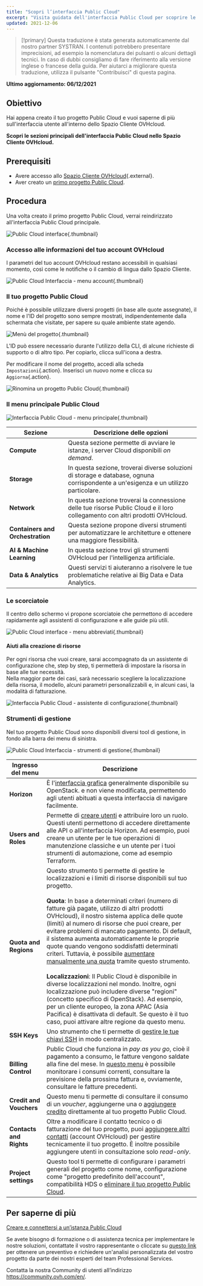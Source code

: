 ```yaml
---
title: "Scopri l’interfaccia Public Cloud"
excerpt: "Visita guidata dell'interfaccia Public Cloud per scoprire le diverse sezioni"
updated: 2021-12-06
---
```


> [!primary]
> Questa traduzione è stata generata automaticamente dal nostro partner SYSTRAN. I contenuti potrebbero presentare imprecisioni, ad esempio la nomenclatura dei pulsanti o alcuni dettagli tecnici. In caso di dubbi consigliamo di fare riferimento alla versione inglese o francese della guida. Per aiutarci a migliorare questa traduzione, utilizza il pulsante "Contribuisci" di questa pagina.
>

**Ultimo aggiornamento: 06/12/2021**

## Obiettivo

Hai appena creato il tuo progetto Public Cloud e vuoi saperne di più sull'interfaccia utente all'interno dello Spazio Cliente OVHcloud.

**Scopri le sezioni principali dell'interfaccia Public Cloud nello Spazio Cliente OVHcloud.**

## Prerequisiti

- Avere accesso allo [Spazio Cliente OVHcloud](https://www.ovh.com/auth/?action=gotomanager&from=https://www.ovh.it/&ovhSubsidiary=it){.external}.
- Aver creato un [primo progetto Public Cloud](/pages/platform/public-cloud/create_a_public_cloud_project).

## Procedura

Una volta creato il primo progetto Public Cloud, verrai reindirizzato all'interfaccia Public Cloud principale.

![Public Cloud interface](images/main-interface.png){.thumbnail}

### Accesso alle informazioni del tuo account OVHcloud

I parametri del tuo account OVHcloud restano accessibili in qualsiasi momento, così come le notifiche o il cambio di lingua dallo Spazio Cliente.

![Public Cloud Interfaccia - menu account](images/account.png){.thumbnail}

### Il tuo progetto Public Cloud

Poiché è possibile utilizzare diversi progetti (in base alle quote assegnate), il nome e l'ID del progetto sono sempre mostrati, indipendentemente dalla schermata che visitate, per sapere su quale ambiente state agendo.

![Menù del progetto](images/project-menu.png){.thumbnail}

L'ID può essere necessario durante l'utilizzo della CLI, di alcune richieste di supporto o di altro tipo. Per copiarlo, clicca sull'icona a destra.

Per modificare il nome del progetto, accedi alla scheda `Impostazioni`{.action}. Inserisci un nuovo nome e clicca su `Aggiorna`{.action}.

![Rinomina un progetto Public Cloud](images/rename-project.png){.thumbnail}

### Il menu principale Public Cloud

![Interfaccia Public Cloud - menu principale](images/main-menu.png){.thumbnail}

|Sezione|Descrizione delle opzioni|
|---|---|
|**Compute**|Questa sezione permette di avviare le istanze, i server Cloud disponibili *on demand*.|
|**Storage**|In questa sezione, troverai diverse soluzioni di storage e database, ognuna corrispondente a un'esigenza e un utilizzo particolare.|
|**Network**|In questa sezione troverai la connessione delle tue risorse Public Cloud e il loro collegamento con altri prodotti OVHcloud.|
|**Containers and Orchestration**|Questa sezione propone diversi strumenti per automatizzare le architetture e ottenere una maggiore flessibilità.|
|**AI & Machine Learning**|In questa sezione trovi gli strumenti OVHcloud per l'intelligenza artificiale.|
|**Data & Analytics**|Questi servizi ti aiuteranno a risolvere le tue problematiche relative ai Big Data e Data Analytics.|

### Le scorciatoie

Il centro dello schermo vi propone scorciatoie che permettono di accedere rapidamente agli assistenti di configurazione e alle guide più utili.

![Public Cloud interface - menu abbreviati](images/shortcuts.png){.thumbnail}

#### Aiuti alla creazione di risorse

Per ogni risorsa che vuoi creare, sarai accompagnato da un assistente di configurazione che, step by step, ti permetterà di impostare la risorsa in base alle tue necessità.
<br>Nella maggior parte dei casi, sarà necessario scegliere la localizzazione della risorsa, il modello, alcuni parametri personalizzabili e, in alcuni casi, la modalità di fatturazione.

![Interfaccia Public Cloud - assistente di configurazione](images/wizard.png){.thumbnail}

### Strumenti di gestione

Nel tuo progetto Public Cloud sono disponibili diversi tool di gestione, in fondo alla barra dei menu di sinistra.

![Public Cloud Interfaccia - strumenti di gestione](images/management-tools.png){.thumbnail}

|Ingresso del menu|Descrizione|
|---|---|
|**Horizon**|È l'[interfaccia grafica](/pages/platform/public-cloud/introducing_horizon) generalmente disponibile su OpenStack. e non viene modificata, permettendo agli utenti abituati a questa interfaccia di navigare facilmente.|
|**Users and Roles**|Permette di [creare utenti](/pages/platform/public-cloud/create_and_delete_a_user) e attribuire loro un ruolo. Questi utenti permettono di accedere direttamente alle API o all'interfaccia Horizon. Ad esempio, puoi creare un utente per le tue operazioni di manutenzione classiche e un utente per i tuoi strumenti di automazione, come ad esempio Terraform.|
|**Quota and Regions**|Questo strumento ti permette di gestire le localizzazioni e i limiti di risorse disponibili sul tuo progetto.<br><br>**Quota**: In base a determinati criteri (numero di fatture già pagate, utilizzo di altri prodotti OVHcloud), il nostro sistema applica delle quote (limiti) al numero di risorse che puoi creare, per evitare problemi di mancato pagamento. Di default, il sistema aumenta automaticamente le proprie quote quando vengono soddisfatti determinati criteri. Tuttavia, è possibile [aumentare manualmente una quota](/pages/platform/public-cloud/increasing_public_cloud_quota#aumentare-la-quota-di-risorse-manualmente) tramite questo strumento.<br><br>**Localizzazioni**: Il Public Cloud è disponibile in diverse localizzazioni nel mondo. Inoltre, ogni localizzazione può includere diverse "regioni" (concetto specifico di OpenStack). Ad esempio, per un cliente europeo, la zona APAC (Asia Pacifica) è disattivata di default. Se questo è il tuo caso, puoi attivare altre regione da questo menu.|
|**SSH Keys**|Uno strumento che ti permette di [gestire le tue chiavi SSH](/pages/platform/public-cloud/public-cloud-first-steps#step-1-crea-chiavi-ssh) in modo centralizzato.|
|**Billing Control**|Public Cloud che funziona in *pay as you go*, cioè il pagamento a consumo, le fatture vengono saldate alla fine del mese. In [questo menu](/pages/platform/public-cloud/analyze_billing) è possibile monitorare i consumi correnti, consultare la previsione della prossima fattura e, ovviamente, consultare le fatture precedenti.|
|**Credit and Vouchers**|Questo menu ti permette di consultare il consumo di un *voucher*, aggiungerne una o [aggiungere credito](/pages/platform/public-cloud/add_cloud_credit_to_project) direttamente al tuo progetto Public Cloud.|
|**Contacts and Rights**|Oltre a modificare il contatto tecnico o di fatturazione del tuo progetto, puoi [aggiungere altri contatti](/pages/platform/public-cloud/change_project_contacts) (account OVHcloud) per gestire tecnicamente il tuo progetto. È inoltre possibile aggiungere utenti in consultazione solo *read-only*.|
|**Project settings**|Questo tool ti permette di configurare i parametri generali del progetto come nome, configurazione come "progetto predefinito dell'account", compatibilità HDS o [eliminare il tuo progetto Public Cloud](/pages/platform/public-cloud/delete_a_project).|

## Per saperne di più

[Creare e connettersi a un’istanza Public Cloud](/pages/platform/public-cloud/public-cloud-first-steps)

Se avete bisogno di formazione o di assistenza tecnica per implementare le nostre soluzioni, contattate il vostro rappresentante o cliccate su [questo link](https://www.ovhcloud.com/it/professional-services/) per ottenere un preventivo e richiedere un'analisi personalizzata del vostro progetto da parte dei nostri esperti del team Professional Services.

Contatta la nostra Community di utenti all’indirizzo <https://community.ovh.com/en/>.